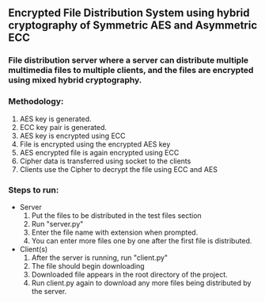 ## Encrypted File Distribution System using hybrid cryptography of Symmetric AES and Asymmetric ECC

### File distribution server where a server can distribute multiple multimedia files to multiple clients, and the files are encrypted using mixed hybrid cryptography.

### Methodology:

1. AES key is generated.
2. ECC key pair is generated.
3. AES key is encrypted using ECC
4. File is encrypted using the encrypted AES key
5. AES encrypted file is again encrypted using ECC
6. Cipher data is transferred using socket to the clients
7. Clients use the Cipher to decrypt the file using ECC and AES

### Steps to run:

- Server
  1.  Put the files to be distributed in the test files section
  2.  Run "server.py"
  3.  Enter the file name with extension when prompted.
  4.  You can enter more files one by one after the first file is distributed.
- Client(s)
  1.  After the server is running, run "client.py"
  2.  The file should begin downloading
  3.  Downloaded file appears in the root directory of the project.
  4.  Run client.py again to download any more files being distributed by the server.
